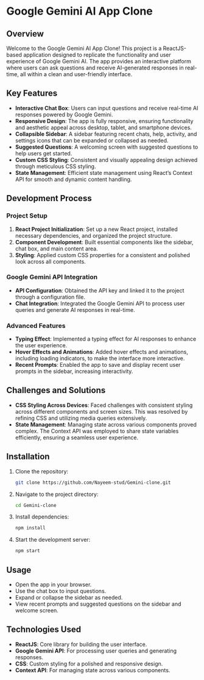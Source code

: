 

# Google Gemini AI App Clone

## Overview

Welcome to the Google Gemini AI App Clone! This project is a ReactJS-based application designed to replicate the functionality and user experience of Google Gemini AI. The app provides an interactive platform where users can ask questions and receive AI-generated responses in real-time, all within a clean and user-friendly interface.


## Key Features

- **Interactive Chat Box**: Users can input questions and receive real-time AI responses powered by Google Gemini.
- **Responsive Design**: The app is fully responsive, ensuring functionality and aesthetic appeal across desktop, tablet, and smartphone devices.
- **Collapsible Sidebar**: A sidebar featuring recent chats, help, activity, and settings icons that can be expanded or collapsed as needed.
- **Suggested Questions**: A welcoming screen with suggested questions to help users get started.
- **Custom CSS Styling**: Consistent and visually appealing design achieved through meticulous CSS styling.
- **State Management**: Efficient state management using React’s Context API for smooth and dynamic content handling.

## Development Process

### Project Setup

1. **React Project Initialization**: Set up a new React project, installed necessary dependencies, and organized the project structure.
2. **Component Development**: Built essential components like the sidebar, chat box, and main content area.
3. **Styling**: Applied custom CSS properties for a consistent and polished look across all components.

### Google Gemini API Integration

- **API Configuration**: Obtained the API key and linked it to the project through a configuration file.
- **Chat Integration**: Integrated the Google Gemini API to process user queries and generate AI responses in real-time.

### Advanced Features

- **Typing Effect**: Implemented a typing effect for AI responses to enhance the user experience.
- **Hover Effects and Animations**: Added hover effects and animations, including loading indicators, to make the interface more interactive.
- **Recent Prompts**: Enabled the app to save and display recent user prompts in the sidebar, increasing interactivity.

## Challenges and Solutions

- **CSS Styling Across Devices**: Faced challenges with consistent styling across different components and screen sizes. This was resolved by refining CSS and utilizing media queries extensively.
- **State Management**: Managing state across various components proved complex. The Context API was employed to share state variables efficiently, ensuring a seamless user experience.

## Installation

1. Clone the repository:
   ```bash
   git clone https://github.com/Nayeem-stud/Gemini-clone.git
   ```
2. Navigate to the project directory:
   ```bash
   cd Gemini-clone
   ```
3. Install dependencies:
   ```bash
   npm install
   ```
4. Start the development server:
   ```bash
   npm start
   ```

## Usage

- Open the app in your browser.
- Use the chat box to input questions.
- Expand or collapse the sidebar as needed.
- View recent prompts and suggested questions on the sidebar and welcome screen.

## Technologies Used

- **ReactJS**: Core library for building the user interface.
- **Google Gemini API**: For processing user queries and generating responses.
- **CSS**: Custom styling for a polished and responsive design.
- **Context API**: For managing state across various components.

